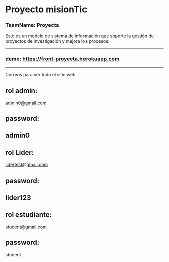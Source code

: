 # Proyecto misionTic 

### TeamName: Proyecta

Esto es un modelo de sistema de información que soporte la gestión de proyectos de investigación y mejora los procesos. 
***
### demo: https://front-proyecta.herokuapp.com
***
Correos para ver todo el sitio web
## rol admin:
admin0@gmail.com
## password:
admin0
---
## rol Lider:
lidertest@gmail.com
## password:
lider123
---
## rol estudiante:
student@gmail.com
## password:
student



